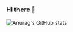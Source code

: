 ### Hi there 👋

![Anurag's GitHub stats](https://github-readme-stats.vercel.app/api?username=vfyjxf&show_icons=true&theme=tokyonight)
